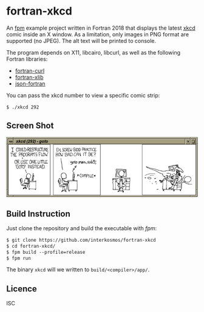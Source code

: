 # fortran-xkcd
An [fpm](https://github.com/fortran-lang/fpm) example project written in Fortran
2018 that displays the latest [xkcd](https://xkcd.com/) comic inside an X
window. As a limitation, only images in PNG format are supported (no JPEG). The
alt text will be printed to console.

The program depends on X11, libcairo, libcurl, as well as the following Fortran
libraries:

* [fortran-curl](https://github.com/interkosmos/fortran-curl)
* [fortran-xlib](https://github.com/interkosmos/fortran-xlib)
* [json-fortran](https://github.com/jacobwilliams/json-fortran)

You can pass the xkcd number to view a specific comic strip:
```
$ ./xkcd 292
```

## Screen Shot
![screen shot](screenshot.png)

## Build Instruction
Just clone the repository and build the executable with *fpm*:
```
$ git clone https://github.com/interkosmos/fortran-xkcd
$ cd fortran-xkcd/
$ fpm build --profile=release
$ fpm run
```
The binary `xkcd` will we written to `build/<compiler>/app/`.

## Licence
ISC
